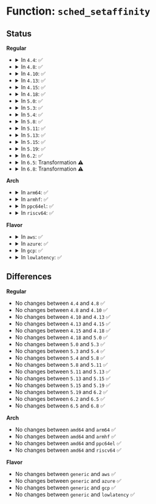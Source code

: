 # Function: <code>sched_setaffinity</code>

## Status
<b>Regular</b>
<ul>
<li>
<details>
<summary>In <code>4.4</code>: ✅</summary>

```c
long int sched_setaffinity(pid_t pid, const struct cpumask *in_mask);
```

**Collision:** Unique Global

**Inline:** No

**Transformation:** False

**Instances:**

```
In kernel/sched/core.c (ffffffff810addf0)
Location: kernel/sched/core.c:4399
Inline: False
Direct callers:
  - kernel/sched/core.c:SyS_sched_setaffinity
  - kernel/compat.c:compat_SyS_sched_setaffinity
```
**Symbols:**

```
ffffffff810addf0-ffffffff810adfcb: sched_setaffinity (STB_GLOBAL)
```
</details>
</li>
<li>
<details>
<summary>In <code>4.8</code>: ✅</summary>

```c
long int sched_setaffinity(pid_t pid, const struct cpumask *in_mask);
```

**Collision:** Unique Global

**Inline:** No

**Transformation:** False

**Instances:**

```
In kernel/sched/core.c (ffffffff810b07f0)
Location: kernel/sched/core.c:4649
Inline: False
Direct callers:
  - kernel/sched/core.c:SyS_sched_setaffinity
  - kernel/compat.c:compat_SyS_sched_setaffinity
```
**Symbols:**

```
ffffffff810b07f0-ffffffff810b09cd: sched_setaffinity (STB_GLOBAL)
```
</details>
</li>
<li>
<details>
<summary>In <code>4.10</code>: ✅</summary>

```c
long int sched_setaffinity(pid_t pid, const struct cpumask *in_mask);
```

**Collision:** Unique Global

**Inline:** No

**Transformation:** False

**Instances:**

```
In kernel/sched/core.c (ffffffff810b6980)
Location: kernel/sched/core.c:4686
Inline: False
Direct callers:
  - kernel/sched/core.c:SyS_sched_setaffinity
  - kernel/compat.c:compat_SyS_sched_setaffinity
  - kernel/trace/trace_hwlat.c:kthread_fn
```
**Symbols:**

```
ffffffff810b6980-ffffffff810b6b92: sched_setaffinity (STB_GLOBAL)
```
</details>
</li>
<li>
<details>
<summary>In <code>4.13</code>: ✅</summary>

```c
long int sched_setaffinity(pid_t pid, const struct cpumask *in_mask);
```

**Collision:** Unique Global

**Inline:** No

**Transformation:** False

**Instances:**

```
In kernel/sched/core.c (ffffffff810b2bd0)
Location: kernel/sched/core.c:4583
Inline: False
Direct callers:
  - kernel/sched/core.c:SyS_sched_setaffinity
  - kernel/compat.c:compat_SyS_sched_setaffinity
  - kernel/trace/trace_hwlat.c:kthread_fn
```
**Symbols:**

```
ffffffff810b2bd0-ffffffff810b2de3: sched_setaffinity (STB_GLOBAL)
```
</details>
</li>
<li>
<details>
<summary>In <code>4.15</code>: ✅</summary>

```c
long int sched_setaffinity(pid_t pid, const struct cpumask *in_mask);
```

**Collision:** Unique Global

**Inline:** No

**Transformation:** False

**Instances:**

```
In kernel/sched/core.c (ffffffff810b9fd0)
Location: kernel/sched/core.c:4627
Inline: False
Direct callers:
  - kernel/sched/core.c:SyS_sched_setaffinity
  - kernel/compat.c:compat_SyS_sched_setaffinity
  - kernel/trace/trace_hwlat.c:kthread_fn
```
**Symbols:**

```
ffffffff810b9fd0-ffffffff810ba1e3: sched_setaffinity (STB_GLOBAL)
```
</details>
</li>
<li>
<details>
<summary>In <code>4.18</code>: ✅</summary>

```c
long int sched_setaffinity(pid_t pid, const struct cpumask *in_mask);
```

**Collision:** Unique Global

**Inline:** No

**Transformation:** False

**Instances:**

```
In kernel/sched/core.c (ffffffff810c1570)
Location: kernel/sched/core.c:4762
Inline: False
Direct callers:
  - kernel/sched/core.c:__ia32_sys_sched_setaffinity
  - kernel/sched/core.c:__x64_sys_sched_setaffinity
  - kernel/compat.c:__x32_compat_sys_sched_setaffinity
  - kernel/compat.c:__ia32_compat_sys_sched_setaffinity
  - kernel/trace/trace_hwlat.c:kthread_fn
```
**Symbols:**

```
ffffffff810c1570-ffffffff810c1799: sched_setaffinity (STB_GLOBAL)
```
</details>
</li>
<li>
<details>
<summary>In <code>5.0</code>: ✅</summary>

```c
long int sched_setaffinity(pid_t pid, const struct cpumask *in_mask);
```

**Collision:** Unique Global

**Inline:** No

**Transformation:** False

**Instances:**

```
In kernel/sched/core.c (ffffffff810ca8a0)
Location: kernel/sched/core.c:4747
Inline: False
Direct callers:
  - kernel/sched/core.c:__ia32_sys_sched_setaffinity
  - kernel/sched/core.c:__x64_sys_sched_setaffinity
  - kernel/compat.c:__x32_compat_sys_sched_setaffinity
  - kernel/compat.c:__ia32_compat_sys_sched_setaffinity
  - kernel/trace/trace_hwlat.c:kthread_fn
```
**Symbols:**

```
ffffffff810ca8a0-ffffffff810caac9: sched_setaffinity (STB_GLOBAL)
```
</details>
</li>
<li>
<details>
<summary>In <code>5.3</code>: ✅</summary>

```c
long int sched_setaffinity(pid_t pid, const struct cpumask *in_mask);
```

**Collision:** Unique Global

**Inline:** No

**Transformation:** False

**Instances:**

```
In kernel/sched/core.c (ffffffff810d2550)
Location: kernel/sched/core.c:5200
Inline: False
Direct callers:
  - kernel/sched/core.c:__ia32_sys_sched_setaffinity
  - kernel/sched/core.c:__x64_sys_sched_setaffinity
  - kernel/compat.c:__x32_compat_sys_sched_setaffinity
  - kernel/compat.c:__ia32_compat_sys_sched_setaffinity
  - kernel/trace/trace_hwlat.c:kthread_fn
```
**Symbols:**

```
ffffffff810d2550-ffffffff810d278c: sched_setaffinity (STB_GLOBAL)
```
</details>
</li>
<li>
<details>
<summary>In <code>5.4</code>: ✅</summary>

```c
long int sched_setaffinity(pid_t pid, const struct cpumask *in_mask);
```

**Collision:** Unique Global

**Inline:** No

**Transformation:** False

**Instances:**

```
In kernel/sched/core.c (ffffffff810dc9c0)
Location: kernel/sched/core.c:5391
Inline: False
Direct callers:
  - kernel/sched/core.c:__ia32_sys_sched_setaffinity
  - kernel/sched/core.c:__x64_sys_sched_setaffinity
  - kernel/compat.c:__x32_compat_sys_sched_setaffinity
  - kernel/compat.c:__ia32_compat_sys_sched_setaffinity
  - kernel/trace/trace_hwlat.c:kthread_fn
```
**Symbols:**

```
ffffffff810dc9c0-ffffffff810dcbfc: sched_setaffinity (STB_GLOBAL)
```
</details>
</li>
<li>
<details>
<summary>In <code>5.8</code>: ✅</summary>

```c
long int sched_setaffinity(pid_t pid, const struct cpumask *in_mask);
```

**Collision:** Unique Global

**Inline:** No

**Transformation:** False

**Instances:**

```
In kernel/sched/core.c (ffffffff810e5540)
Location: kernel/sched/core.c:5624
Inline: False
Direct callers:
  - kernel/sched/core.c:__ia32_sys_sched_setaffinity
  - kernel/sched/core.c:__x64_sys_sched_setaffinity
  - kernel/compat.c:__x32_compat_sys_sched_setaffinity
  - kernel/compat.c:__ia32_compat_sys_sched_setaffinity
  - kernel/trace/trace_hwlat.c:start_kthread
  - kernel/trace/trace_hwlat.c:move_to_next_cpu
```
**Symbols:**

```
ffffffff810e5540-ffffffff810e57da: sched_setaffinity (STB_GLOBAL)
```
</details>
</li>
<li>
<details>
<summary>In <code>5.11</code>: ✅</summary>

```c
long int sched_setaffinity(pid_t pid, const struct cpumask *in_mask);
```

**Collision:** Unique Global

**Inline:** No

**Transformation:** False

**Instances:**

```
In kernel/sched/core.c (ffffffff810e3130)
Location: kernel/sched/core.c:6448
Inline: False
Direct callers:
  - kernel/sched/core.c:__ia32_sys_sched_setaffinity
  - kernel/sched/core.c:__x64_sys_sched_setaffinity
  - kernel/compat.c:__x32_compat_sys_sched_setaffinity
  - kernel/compat.c:__ia32_compat_sys_sched_setaffinity
  - kernel/trace/trace_hwlat.c:start_kthread
  - kernel/trace/trace_hwlat.c:move_to_next_cpu
```
**Symbols:**

```
ffffffff810e3130-ffffffff810e33f2: sched_setaffinity (STB_GLOBAL)
```
</details>
</li>
<li>
<details>
<summary>In <code>5.13</code>: ✅</summary>

```c
long int sched_setaffinity(pid_t pid, const struct cpumask *in_mask);
```

**Collision:** Unique Global

**Inline:** No

**Transformation:** False

**Instances:**

```
In kernel/sched/core.c (ffffffff810e52d0)
Location: kernel/sched/core.c:6749
Inline: False
Direct callers:
  - kernel/sched/core.c:__ia32_sys_sched_setaffinity
  - kernel/sched/core.c:__x64_sys_sched_setaffinity
  - kernel/compat.c:__x32_compat_sys_sched_setaffinity
  - kernel/compat.c:__ia32_compat_sys_sched_setaffinity
  - kernel/trace/trace_hwlat.c:hwlat_tracer_start
  - kernel/trace/trace_hwlat.c:move_to_next_cpu
```
**Symbols:**

```
ffffffff810e52d0-ffffffff810e558e: sched_setaffinity (STB_GLOBAL)
```
</details>
</li>
<li>
<details>
<summary>In <code>5.15</code>: ✅</summary>

```c
long int sched_setaffinity(pid_t pid, const struct cpumask *in_mask);
```

**Collision:** Unique Global

**Inline:** No

**Transformation:** False

**Instances:**

```
In kernel/sched/core.c (ffffffff810fc4e0)
Location: kernel/sched/core.c:7989
Inline: False
Direct callers:
  - kernel/sched/core.c:__ia32_sys_sched_setaffinity
  - kernel/sched/core.c:__x64_sys_sched_setaffinity
  - kernel/compat.c:__x64_compat_sys_sched_setaffinity
  - kernel/compat.c:__ia32_compat_sys_sched_setaffinity
  - kernel/trace/trace_hwlat.c:hwlat_tracer_start
  - kernel/trace/trace_hwlat.c:move_to_next_cpu
```
**Symbols:**

```
ffffffff810fc4e0-ffffffff810fc664: sched_setaffinity (STB_GLOBAL)
```
</details>
</li>
<li>
<details>
<summary>In <code>5.19</code>: ✅</summary>

```c
long int sched_setaffinity(pid_t pid, const struct cpumask *in_mask);
```

**Collision:** Unique Global

**Inline:** No

**Transformation:** False

**Instances:**

```
In kernel/sched/core.c (ffffffff81118ad0)
Location: kernel/sched/core.c:8097
Inline: False
Direct callers:
  - kernel/sched/core.c:__ia32_sys_sched_setaffinity
  - kernel/sched/core.c:__x64_sys_sched_setaffinity
  - kernel/compat.c:__ia32_compat_sys_sched_setaffinity
  - kernel/trace/trace_hwlat.c:move_to_next_cpu
```
**Symbols:**

```
ffffffff81118ad0-ffffffff81118c7a: sched_setaffinity (STB_GLOBAL)
```
</details>
</li>
<li>
<details>
<summary>In <code>6.2</code>: ✅</summary>

```c
long int sched_setaffinity(pid_t pid, const struct cpumask *in_mask);
```

**Collision:** Unique Global

**Inline:** No

**Transformation:** False

**Instances:**

```
In kernel/sched/core.c (ffffffff81140220)
Location: kernel/sched/core.c:8259
Inline: False
Direct callers:
  - kernel/sched/core.c:__ia32_sys_sched_setaffinity
  - kernel/sched/core.c:__x64_sys_sched_setaffinity
  - kernel/compat.c:__ia32_compat_sys_sched_setaffinity
  - kernel/trace/trace_hwlat.c:move_to_next_cpu
```
**Symbols:**

```
ffffffff81140220-ffffffff8114044c: sched_setaffinity (STB_GLOBAL)
```
</details>
</li>
<li>
<details>
<summary>In <code>6.5</code>: Transformation ⚠️</summary>

```c
long int sched_setaffinity(pid_t pid, const struct cpumask *in_mask);
```

**Collision:** Unique Global

**Inline:** No

**Transformation:** True

**Instances:**

```
In kernel/sched/core.c (0)
Location: kernel/sched/core.c:8368
Inline: False
Direct callers:
  - kernel/sched/core.c:__ia32_sys_sched_setaffinity
  - kernel/sched/core.c:__x64_sys_sched_setaffinity
  - kernel/compat.c:__ia32_compat_sys_sched_setaffinity
```
**Symbols:**

```
ffffffff820d52f4-ffffffff820d530f: sched_setaffinity.cold (STB_LOCAL)
ffffffff8114f580-ffffffff8114f800: sched_setaffinity (STB_GLOBAL)
```
</details>
</li>
<li>
<details>
<summary>In <code>6.8</code>: Transformation ⚠️</summary>

```c
long int sched_setaffinity(pid_t pid, const struct cpumask *in_mask);
```

**Collision:** Unique Global

**Inline:** No

**Transformation:** True

**Instances:**

```
In kernel/sched/core.c (0)
Location: kernel/sched/core.c:8397
Inline: False
Direct callers:
  - kernel/sched/core.c:__ia32_sys_sched_setaffinity
  - kernel/sched/core.c:__x64_sys_sched_setaffinity
  - kernel/compat.c:__ia32_compat_sys_sched_setaffinity
```
**Symbols:**

```
ffffffff821b026c-ffffffff821b0287: sched_setaffinity.cold (STB_LOCAL)
ffffffff8115b420-ffffffff8115b6ae: sched_setaffinity (STB_GLOBAL)
```
</details>
</li>
</ul>
<b>Arch</b>
<ul>
<li>
<details>
<summary>In <code>arm64</code>: ✅</summary>

```c
long int sched_setaffinity(pid_t pid, const struct cpumask *in_mask);
```

**Collision:** Unique Global

**Inline:** No

**Transformation:** False

**Instances:**

```
In kernel/sched/core.c (ffff80001013c568)
Location: kernel/sched/core.c:5391
Inline: False
Direct callers:
  - kernel/sched/core.c:__arm64_sys_sched_setaffinity
  - kernel/compat.c:__arm64_compat_sys_sched_setaffinity
  - kernel/trace/trace_hwlat.c:kthread_fn
```
**Symbols:**

```
ffff80001013c568-ffff80001013c74c: sched_setaffinity (STB_GLOBAL)
```
</details>
</li>
<li>
<details>
<summary>In <code>armhf</code>: ✅</summary>

```c
long int sched_setaffinity(pid_t pid, const struct cpumask *in_mask);
```

**Collision:** Unique Global

**Inline:** No

**Transformation:** False

**Instances:**

```
In kernel/sched/core.c (c038c908)
Location: kernel/sched/core.c:5391
Inline: False
Direct callers:
  - kernel/sched/core.c:__se_sys_sched_setaffinity
  - kernel/trace/trace_hwlat.c:hwlat_tracer_start
  - kernel/trace/trace_hwlat.c:kthread_fn
```
**Symbols:**

```
c038c908-c038caf0: sched_setaffinity (STB_GLOBAL)
```
</details>
</li>
<li>
<details>
<summary>In <code>ppc64el</code>: ✅</summary>

```c
long int sched_setaffinity(pid_t pid, const struct cpumask *in_mask);
```

**Collision:** Unique Global

**Inline:** No

**Transformation:** False

**Instances:**

```
In kernel/sched/core.c (c00000000018aba0)
Location: kernel/sched/core.c:5391
Inline: False
Direct callers:
  - kernel/sched/core.c:__do_sys_sched_setaffinity
  - kernel/compat.c:__do_compat_sys_sched_setaffinity
  - kernel/trace/trace_hwlat.c:kthread_fn
```
**Symbols:**

```
c00000000018aba0-c00000000018ae24: sched_setaffinity (STB_GLOBAL)
```
</details>
</li>
<li>
<details>
<summary>In <code>riscv64</code>: ✅</summary>

```c
long int sched_setaffinity(pid_t pid, const struct cpumask *in_mask);
```

**Collision:** Unique Global

**Inline:** No

**Transformation:** False

**Instances:**

```
In kernel/sched/core.c (ffffffe0000ebda6)
Location: kernel/sched/core.c:5391
Inline: False
Direct callers:
  - kernel/sched/core.c:__se_sys_sched_setaffinity
  - kernel/trace/trace_hwlat.c:kthread_fn
```
**Symbols:**

```
ffffffe0000ebda6-ffffffe0000ebf1c: sched_setaffinity (STB_GLOBAL)
```
</details>
</li>
</ul>
<b>Flavor</b>
<ul>
<li>
<details>
<summary>In <code>aws</code>: ✅</summary>

```c
long int sched_setaffinity(pid_t pid, const struct cpumask *in_mask);
```

**Collision:** Unique Global

**Inline:** No

**Transformation:** False

**Instances:**

```
In kernel/sched/core.c (ffffffff810d6bd0)
Location: kernel/sched/core.c:5391
Inline: False
Direct callers:
  - kernel/sched/core.c:__ia32_sys_sched_setaffinity
  - kernel/sched/core.c:__x64_sys_sched_setaffinity
  - kernel/compat.c:__x32_compat_sys_sched_setaffinity
  - kernel/compat.c:__ia32_compat_sys_sched_setaffinity
  - kernel/trace/trace_hwlat.c:kthread_fn
```
**Symbols:**

```
ffffffff810d6bd0-ffffffff810d6e0c: sched_setaffinity (STB_GLOBAL)
```
</details>
</li>
<li>
<details>
<summary>In <code>azure</code>: ✅</summary>

```c
long int sched_setaffinity(pid_t pid, const struct cpumask *in_mask);
```

**Collision:** Unique Global

**Inline:** No

**Transformation:** False

**Instances:**

```
In kernel/sched/core.c (ffffffff810c54c0)
Location: kernel/sched/core.c:5391
Inline: False
Direct callers:
  - kernel/sched/core.c:__ia32_sys_sched_setaffinity
  - kernel/sched/core.c:__x64_sys_sched_setaffinity
  - kernel/rcu/tree.c:rcu_bind_current_to_nocb
  - kernel/compat.c:__x32_compat_sys_sched_setaffinity
  - kernel/compat.c:__ia32_compat_sys_sched_setaffinity
  - kernel/trace/trace_hwlat.c:kthread_fn
```
**Symbols:**

```
ffffffff810c54c0-ffffffff810c56fc: sched_setaffinity (STB_GLOBAL)
```
</details>
</li>
<li>
<details>
<summary>In <code>gcp</code>: ✅</summary>

```c
long int sched_setaffinity(pid_t pid, const struct cpumask *in_mask);
```

**Collision:** Unique Global

**Inline:** No

**Transformation:** False

**Instances:**

```
In kernel/sched/core.c (ffffffff810d3810)
Location: kernel/sched/core.c:5391
Inline: False
Direct callers:
  - kernel/sched/core.c:__ia32_sys_sched_setaffinity
  - kernel/sched/core.c:__x64_sys_sched_setaffinity
  - kernel/compat.c:__x32_compat_sys_sched_setaffinity
  - kernel/compat.c:__ia32_compat_sys_sched_setaffinity
  - kernel/trace/trace_hwlat.c:kthread_fn
```
**Symbols:**

```
ffffffff810d3810-ffffffff810d3a4c: sched_setaffinity (STB_GLOBAL)
```
</details>
</li>
<li>
<details>
<summary>In <code>lowlatency</code>: ✅</summary>

```c
long int sched_setaffinity(pid_t pid, const struct cpumask *in_mask);
```

**Collision:** Unique Global

**Inline:** No

**Transformation:** False

**Instances:**

```
In kernel/sched/core.c (ffffffff810de790)
Location: kernel/sched/core.c:5391
Inline: False
Direct callers:
  - kernel/sched/core.c:__ia32_sys_sched_setaffinity
  - kernel/sched/core.c:__x64_sys_sched_setaffinity
  - kernel/compat.c:__x32_compat_sys_sched_setaffinity
  - kernel/compat.c:__ia32_compat_sys_sched_setaffinity
  - kernel/trace/trace_hwlat.c:kthread_fn
```
**Symbols:**

```
ffffffff810de790-ffffffff810de9ee: sched_setaffinity (STB_GLOBAL)
```
</details>
</li>
</ul>

## Differences
<b>Regular</b>
<ul>
<li>
No changes between <code>4.4</code> and <code>4.8</code> ✅
</li>
<li>
No changes between <code>4.8</code> and <code>4.10</code> ✅
</li>
<li>
No changes between <code>4.10</code> and <code>4.13</code> ✅
</li>
<li>
No changes between <code>4.13</code> and <code>4.15</code> ✅
</li>
<li>
No changes between <code>4.15</code> and <code>4.18</code> ✅
</li>
<li>
No changes between <code>4.18</code> and <code>5.0</code> ✅
</li>
<li>
No changes between <code>5.0</code> and <code>5.3</code> ✅
</li>
<li>
No changes between <code>5.3</code> and <code>5.4</code> ✅
</li>
<li>
No changes between <code>5.4</code> and <code>5.8</code> ✅
</li>
<li>
No changes between <code>5.8</code> and <code>5.11</code> ✅
</li>
<li>
No changes between <code>5.11</code> and <code>5.13</code> ✅
</li>
<li>
No changes between <code>5.13</code> and <code>5.15</code> ✅
</li>
<li>
No changes between <code>5.15</code> and <code>5.19</code> ✅
</li>
<li>
No changes between <code>5.19</code> and <code>6.2</code> ✅
</li>
<li>
No changes between <code>6.2</code> and <code>6.5</code> ✅
</li>
<li>
No changes between <code>6.5</code> and <code>6.8</code> ✅
</li>
</ul>
<b>Arch</b>
<ul>
<li>
No changes between <code>amd64</code> and <code>arm64</code> ✅
</li>
<li>
No changes between <code>amd64</code> and <code>armhf</code> ✅
</li>
<li>
No changes between <code>amd64</code> and <code>ppc64el</code> ✅
</li>
<li>
No changes between <code>amd64</code> and <code>riscv64</code> ✅
</li>
</ul>
<b>Flavor</b>
<ul>
<li>
No changes between <code>generic</code> and <code>aws</code> ✅
</li>
<li>
No changes between <code>generic</code> and <code>azure</code> ✅
</li>
<li>
No changes between <code>generic</code> and <code>gcp</code> ✅
</li>
<li>
No changes between <code>generic</code> and <code>lowlatency</code> ✅
</li>
</ul>
